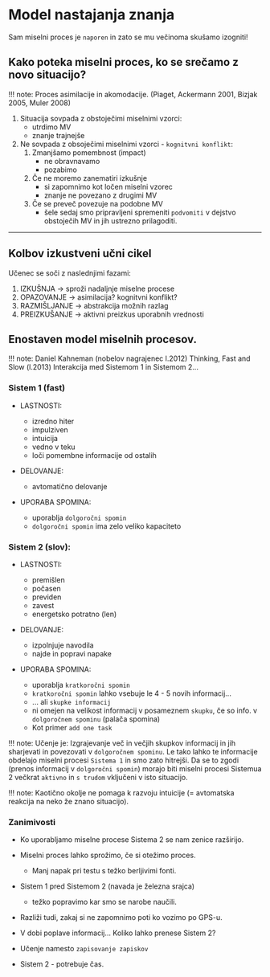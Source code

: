 # Model nastajanja znanja

Sam miselni proces je `naporen` in zato se mu večinoma skušamo izogniti!

## Kako poteka miselni proces, ko se srečamo z novo situacijo?

!!! note: Proces asimilacije in akomodacije. (Piaget, Ackermann 2001, Bizjak 2005, Muler 2008)

1. Situacija sovpada z obstoječimi miselnimi vzorci:
    - utrdimo MV
    - znanje trajnejše
2. Ne sovpada z obsoječimi miselnimi vzorci - `kognitvni konflikt`:
    1. Zmanjšamo pomembnost (impact)
        - ne obravnavamo
        - pozabimo
    2. Če ne moremo zanematiri izkušnje
        - si zapomnimo kot ločen miselni vzorec
        - znanje ne povezano z drugimi MV
    3. Če se preveč povezuje na podobne MV
        - šele sedaj smo pripravljeni spremeniti `podvomiti` v dejstvo obstoječih MV in jih ustrezno prilagoditi.

---

## Kolbov izkustveni učni cikel
Učenec se soči z naslednjimi fazami:

1. IZKUŠNJA -> sproži nadaljnje miselne procese
2. OPAZOVANJE -> asimilacija? kognitvni konflikt?
3. RAZMIŠLJANJE -> abstrakcija možnih razlag
4. PREIZKUŠANJE -> aktivni preizkus uporabnih vrednosti

## Enostaven model miselnih procesov.
!!! note: Daniel Kahneman (nobelov nagrajenec l.2012)
    Thinking, Fast and Slow (l.2013)
    Interakcija med Sistemom 1 in Sistemom 2...

### Sistem 1 (fast)

- LASTNOSTI:
    - izredno hiter
    - impulziven
    - intuicija
    - vedno v teku
    - loči pomembne informacije od ostalih

- DELOVANJE:
    - avtomatično delovanje

- UPORABA SPOMINA:
    - uporablja `dolgoročni spomin`
    - `dolgoročni spomin` ima zelo veliko kapaciteto

### Sistem 2 (slov):

- LASTNOSTI:
    - premišlen
    - počasen
    - previden
    - zavest
    - energetsko potratno (len)

- DELOVANJE:
    - izpolnjuje navodila
    - najde in popravi napake

- UPORABA SPOMINA:
    - uporablja `kratkoročni spomin`
    - `kratkoročni spomin` lahko vsebuje le 4 - 5 novih informacij...
    - ... ali `skupke informacij`
    - ni omejen na velikost informacij v posameznem `skupku`, če so info. v `dolgoročnem spominu` (palača spomina)
    - Kot primer `add one task`

!!! note: Učenje je:
Izgrajevanje več in večjih skupkov informacij in jih sharjevati in povezovati v `dolgoročnem spominu`. Le tako lahko te informacije obdelajo miselni procesi `Sistema 1` in smo zato hitrejši. Da se to zgodi (prenos informacij v `dolgoročni spomin`) morajo biti miselni procesi Sistemua 2 večkrat `aktivno` in `s trudom` vključeni v isto situacijo.

!!! note: Kaotično okolje ne pomaga k razvoju intuicije  (= avtomatska reakcija na neko že znano situacijo).

### Zanimivosti

- Ko uporabljamo miselne procese Sistema 2 se nam zenice razširijo.
- Miselni proces lahko sprožimo, če si otežimo proces.
    - Manj napak pri testu s težko berljivimi fonti.
- Sistem 1 pred Sistemom 2 (navada je železna srajca)
    - težko popravimo kar smo se narobe naučili.
- Razliži tudi, zakaj si ne zapomnimo poti ko vozimo po GPS-u.

- V dobi poplave informacij... Koliko lahko prenese Sistem 2?
- Učenje namesto `zapisovanje zapiskov`
- Sistem 2 - potrebuje čas.

